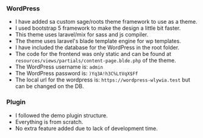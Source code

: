 ### WordPress
- I have added sa custom sage/roots theme framework to use as a theme.
- I used bootstrap 5 framework to make the design a little bit faster.
- This theme uses laravel/mix for sass and js compiler.
- The theme uses laravel's blade template engine for wp templates.
- I have included the database for the WordPress in the root folder.
- The code for the frontend was only static and can be found at `resources/views/partials/content-page.blde.php` of the theme.
- The WordPress username is: `admin`
- The WordPress password is: `)Yq3A!h3C%LtVqX$Ff`
- The local url for the wordpress is: `https://wordpress-wlywia.test` but can be changed on the DB.

### Plugin
- I followed the demo plugin structure.
- Everything is from scratch.
- No extra feature added due to lack of development time.